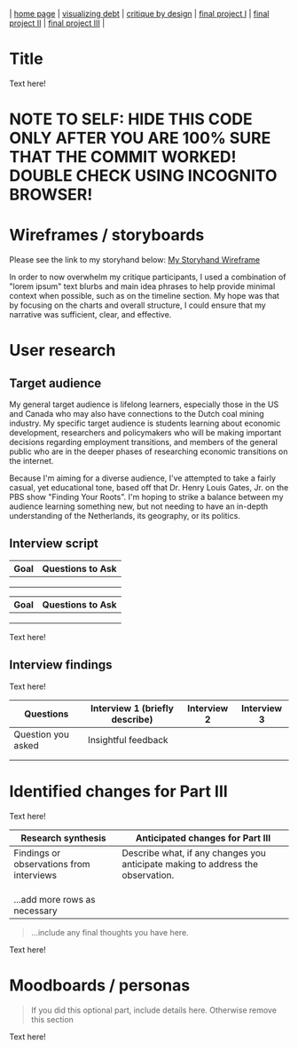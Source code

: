 | [home page](https://cmustudent.github.io/tswd-portfolio-templates/) | [visualizing debt](visualizing-government-debt) | [critique by design](critique-by-design) | [final project I](final-project-part-one) | [final project II](final-project-part-two) | [final project III](final-project-part-three) |

# Title
Text here!

# NOTE TO SELF:  HIDE THIS CODE ONLY AFTER YOU ARE 100% SURE THAT THE COMMIT WORKED!  DOUBLE CHECK USING INCOGNITO BROWSER!

# Wireframes / storyboards
<!--
> Using your sketches developed last week, further develop your story outline and relevant components visually through the use of wireframing / storyboards. Using your outline as a guide, include high-fidelity, individual draft data visualizations of the critical elements of your story you want to share with your reader. Note: you can build these elements out directly in Shorthand this week if you wish.  Reminder: this template is intended to help, but it doesn't substitute for reading through the full homework assignment!  The assignment page on Canvas includes many important details for completing Part II of the final project. 
-->

Please see the link to my storyhand below:
[My Storyhand Wireframe](https://carnegiemellon.shorthandstories.com/c323c075-7a7b-4534-81d6-db28712a289d/)
 
In order to now overwhelm my critique participants, I used a combination of "lorem ipsum" text blurbs and main idea phrases to help provide minimal context when possible, such as on the timeline section.  My hope was that by focusing on the charts and overall structure, I could ensure that my narrative was sufficient, clear, and effective.

# User research 

## Target audience
<!--
> Include your approach to identifying representative individuals, and who you hope to reach with your story. 
-->
My general target audience is lifelong learners, especially those in the US and Canada who may also have connections to the Dutch coal mining industry.  My specific target audience is students learning about economic development, researchers and policymakers who will be making important decisions regarding employment transitions, and members of the general public who are in the deeper phases of researching economic transitions on the internet.

Because I'm aiming for a diverse audience, I've attempted to take a fairly casual, yet educational tone, based off that Dr. Henry Louis Gates, Jr. on the PBS show "Finding Your Roots".  I'm hoping to strike a balance between my audience learning something new, but not needing to have an in-depth understanding of the Netherlands, its geography, or its politics.

## Interview script
<!--
> List the goals from your research, and the questions you intend to ask. 
-->

| Goal | Questions to Ask |
|------|------------------|
|      |                  |
|      |                  |
|      |                  |

| Goal | Questions to Ask |
|------|------------------|
|      |                  |
|      |                  |
|      |                  |

Text here!

## Interview findings
<!--
> Detail the findings from your interviews.  Do not include PII.  Capture specific insights where possible.
-->
Text here!

| Questions               | Interview 1 (briefly describe) | Interview 2 | Interview 3 |
|-------------------------|--------------------------------|-------------|-------------|
| Question you asked      | Insightful feedback            |             |             |
|                         |                                |             |             |
|                         |                                |             |             |


# Identified changes for Part III
<!--
> Document the changes you plan on implementing next week to address any issues identified.  
-->
Text here!

| Research synthesis                       | Anticipated changes for Part III                                                |
|------------------------------------------|---------------------------------------------------------------------------------|
| Findings or observations from interviews | Describe what, if any changes you anticipate making to address the observation. |
|                                          |                                                                                 |
|                                          |                                                                                 |
|                                          |                                                                                 |
| ...add more rows as necessary            |                                                                                 |

> ...include any final thoughts you have here. 

Text here!

# Moodboards / personas
> If you did this optional part, include details here.  Otherwise remove this section

Text here!
